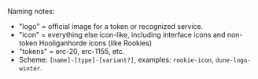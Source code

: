 Naming notes:
- "logo"    = official image for a token or recognized service.
- "icon"    = everything else icon-like, including interface icons and non-token Hooliganhorde icons (like Rookies)
- "tokens"  = erc-20, erc-1155, etc. 
- Scheme: `[name]-[type]-[variant?]`, examples: `rookie-icon`, `dune-logo-winter`.